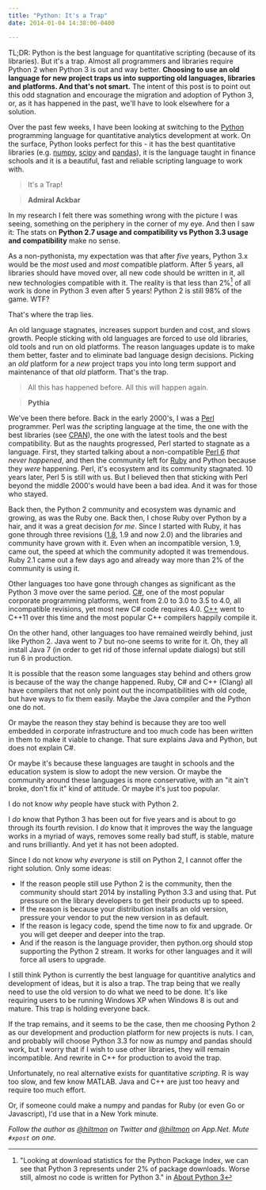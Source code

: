 ```yaml
---
title: "Python: It's a Trap"
date: 2014-01-04 14:38:00-0400

---
```


<span class="light">TL;DR: Python is the best language for quantitative scripting (because of its libraries). But it's a trap. Almost all programmers and libraries require Python 2 when Python 3 is out and way better. **Choosing to use an old language for new project traps us into supporting old languages, libraries and platforms. And that's not smart.** The intent of this post is to point out this odd stagnation and encourage the migration and adoption of Python 3, or, as it has happened in the past, we'll have to look elsewhere for a solution.</span>

Over the past few weeks, I have been looking at switching to the [Python](http://www.python.org) programming language for quantitative analytics development at work. On the surface, Python looks perfect for this - it has the best quantitative libraries (e.g. [numpy](http://www.numpy.org), [scipy](http://www.scipy.org) and [pandas](http://pandas.pydata.org)), it is the language taught in finance schools and it is a beautiful, fast and reliable scripting language to work with.

> It's a Trap!

> **Admiral Ackbar**

In my research I felt there was something wrong with the picture I was seeing, something on the periphery in the corner of my eye. And then I saw it: The stats on **Python 2.7 usage and compatibility vs Python 3.3 usage and compatibility** make no sense.

As a non-pythonista, my expectation was that after *five* years, Python 3.x would be the *most* used and *most* compatible platform. After 5 years, all libraries should have moved over, all new code should be written in it, all new technologies compatible with it. The reality is that less than 2%[^1] of all work is done in Python 3 even after 5 years! Python 2 is still 98% of the game. WTF? 

That's where the trap lies.

An old language stagnates, increases support burden and cost, and slows growth. People sticking with old languages are forced to use old libraries, old tools and run on old platforms. The reason languages update is to make them better, faster and to eliminate bad language design decisions. Picking an *old* platform for a *new* project traps you into long term support and maintenance of that *old* platform. That's the trap.

> All this has happened before. All this will happen again.

> **Pythia**

We've been there before. Back in the early 2000's, I was a [Perl](http://www.perl.org) programmer. Perl was *the* scripting language at the time, the one with the best libraries (see [CPAN](http://www.cpan.org)), the one with the latest tools and the best compatibility. But as the naughts progressed, Perl started to stagnate as a language. First, they started talking about a non-compatible [Perl 6](http://perl6.org) *that never happened*, and then the community left for [Ruby](https://www.ruby-lang.org/en/) and Python because they *were* happening. Perl, it's ecosystem and its community stagnated. 10 years later, Perl 5 is still with us. But I believed then that sticking with Perl beyond the middle 2000's would have been a bad idea. And it was for those who stayed.

Back then, the Python 2 community and ecosystem was dynamic and growing, as was the Ruby one. Back then, I chose Ruby over Python by a hair, and it was a great decision *for me*. Since I started with Ruby, it has gone through three revisions ([1.8](https://www.ruby-lang.org/en/news/2013/06/30/we-retire-1-8-7/), 1.9 and now 2.0) and the libraries and community have grown with it. Even when an incompatible version, 1.9, came out, the speed at which the community adopted it was tremendous. Ruby 2.1 came out a few days ago and already way more than 2% of the community is using it.

Other languages too have gone through changes as significant as the Python 3 move over the same period. [C#](http://en.wikipedia.org/wiki/C_Sharp_\(programming_language\)), one of the most popular corporate programming platforms, went from 2.0 to 3.0 to 3.5 to 4.0, all incompatible revisions, yet most new C# code requires 4.0. [C++](http://en.wikipedia.org/wiki/C%2B%2B) went to C++11 over this time and the most popular C++ compilers happily compile it.

On the other hand, other languages too have remained weirdly behind, just like Python 2. Java went to 7 but no-one seems to write for it. Oh, they all install Java 7 (in order to get rid of those infernal update dialogs) but still run 6 in production.

It is possible that the reason some languages stay behind and others grow is because of the way the change happened. Ruby, C# and C++ (Clang) all have compilers that not only point out the incompatibilities with old code, but have ways to fix them easily. Maybe the Java compiler and the Python one do not.

Or maybe the reason they stay behind is because they are too well embedded in corporate infrastructure and too much code has been written in them to make it viable to change. That sure explains Java and Python, but does not explain C#.

Or maybe it's because these languages are taught in schools and the education system is slow to adopt the new version. Or maybe the community around these languages is more conservative, with an "it ain't broke, don't fix it" kind of attitude. Or maybe it's just too popular.

I do not know *why* people have stuck with Python 2.

I *do* know that Python 3 has been out for five years and is about to go through its fourth revision. I *do* know that it improves the way the language works in a myriad of ways, removes some really bad stuff, is stable, mature and runs brilliantly. And yet it has not been adopted.

Since I do not know why *everyone* is still on Python 2, I cannot offer the right solution. Only some ideas:

- If the reason people still use Python 2 is the community, then the community should start 2014 by installing Python 3.3 and using that. Put pressure on the library developers to get their products up to speed.
- If the reason is because your distribution installs an old version, pressure your vendor to put the new version in as default.
- If the reason is legacy code, spend the time now to fix and upgrade. Or you will get deeper and deeper into the trap.
- And if the reason is the language provider, then python.org should stop supporting the Python 2 stream. It works for other languages and it will force all users to upgrade.

I still think Python is currently the best language for quantitive analytics and development of ideas, but it is also a trap. The trap being that we really need to use the old version to do what we need to be done. It's like requiring users to be running Windows XP when Windows 8 is out and mature. This trap is holding everyone back.

If the trap remains, and it seems to be the case, then me choosing Python 2 as our development and production platform for new projects is nuts. I can, and probably will choose Python 3.3 for now as numpy and pandas should work, but I worry that if I wish to use other libraries, they will remain incompatible. And rewrite in C++ for production to avoid the trap.

Unfortunately, no real alternative exists for quantitative *scripting*. R is way too slow, and few know MATLAB. Java and C++ are just too heavy and require too much effort.

Or, if someone could make a numpy and pandas for Ruby (or even Go or Javascript), I'd use that in a New York minute.

*Follow the author as [@hiltmon](https://twitter.com/hiltmon) on Twitter and [@hiltmon](http://alpha.app.net/hiltmon) on App.Net. Mute `#xpost` on one.*

[^1]: "Looking at download statistics for the Python Package Index, we can see that Python 3 represents under 2% of package downloads. Worse still, almost no code is written for Python 3." in [About Python 3](http://alexgaynor.net/2013/dec/30/about-python-3/)
